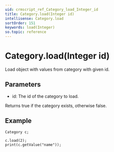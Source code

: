 ```yaml
---
uid: crmscript_ref_Category_load_Integer_id
title: Category.load(Integer id)
intellisense: Category.load
sortOrder: 151
keywords: load(Integer)
so.topic: reference
---
```


# Category.load(Integer id)

Load object with values from category with given id.

## Parameters

 - id: The id of the category to load.

Returns true if the category exists, otherwise false.

## Example

    Category c;
    
    c.load(2);
    print(c.getValue("name"));


